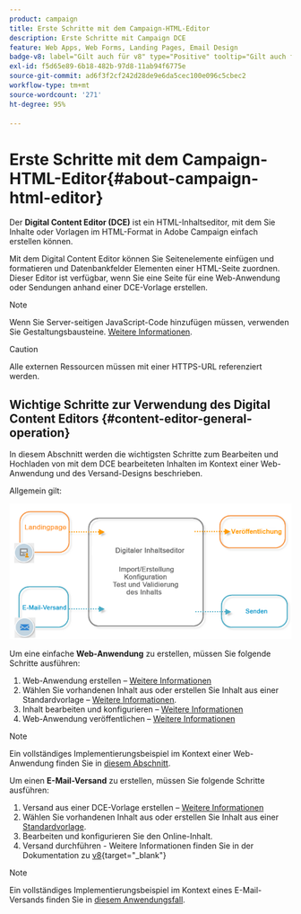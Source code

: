 ```yaml
---
product: campaign
title: Erste Schritte mit dem Campaign-HTML-Editor
description: Erste Schritte mit Campaign DCE
feature: Web Apps, Web Forms, Landing Pages, Email Design
badge-v8: label="Gilt auch für v8" type="Positive" tooltip="Gilt auch für Campaign v8"
exl-id: f5d65e89-6b18-482b-97d8-11ab94f6775e
source-git-commit: ad6f3f2cf242d28de9e6da5cec100e096c5cbec2
workflow-type: tm+mt
source-wordcount: '271'
ht-degree: 95%

---
```


# Erste Schritte mit dem Campaign-HTML-Editor{#about-campaign-html-editor}



Der **Digital Content Editor (DCE)** ist ein HTML-Inhaltseditor, mit dem Sie Inhalte oder Vorlagen im HTML-Format in Adobe Campaign einfach erstellen können.

Mit dem Digital Content Editor können Sie Seitenelemente einfügen und formatieren und Datenbankfelder Elementen einer HTML-Seite zuordnen. Dieser Editor ist verfügbar, wenn Sie eine Seite für eine Web-Anwendung oder Sendungen anhand einer DCE-Vorlage erstellen.

>[!NOTE]
>
>Wenn Sie Server-seitigen JavaScript-Code hinzufügen müssen, verwenden Sie Gestaltungsbausteine. [Weitere Informationen](../../delivery/using/personalization-blocks.md).

>[!CAUTION]
>
>Alle externen Ressourcen müssen mit einer HTTPS-URL referenziert werden.

## Wichtige Schritte zur Verwendung des Digital Content Editors {#content-editor-general-operation}

In diesem Abschnitt werden die wichtigsten Schritte zum Bearbeiten und Hochladen von mit dem DCE bearbeiteten Inhalten im Kontext einer Web-Anwendung und des Versand-Designs beschrieben.

Allgemein gilt:

![](assets/dce_schema.png)

Um eine einfache **Web-Anwendung** zu erstellen, müssen Sie folgende Schritte ausführen:

1. Web-Anwendung erstellen – [Weitere Informationen](creating-a-landing-page.md)
1. Wählen Sie vorhandenen Inhalt aus oder erstellen Sie Inhalt aus einer Standardvorlage – [Weitere Informationen](template-management.md).
1. Inhalt bearbeiten und konfigurieren – [Weitere Informationen](editing-content.md)
1. Web-Anwendung veröffentlichen – [Weitere Informationen](creating-a-landing-page.md#step-3---publishing-content)

>[!NOTE]
>
>Ein vollständiges Implementierungsbeispiel im Kontext einer Web-Anwendung finden Sie in [diesem Abschnitt](creating-a-landing-page.md).

Um einen **E-Mail-Versand** zu erstellen, müssen Sie folgende Schritte ausführen:

1. Versand aus einer DCE-Vorlage erstellen – [Weitere Informationen](use-case-creating-an-email-delivery.md)
1. Wählen Sie vorhandenen Inhalt aus oder erstellen Sie Inhalt aus einer [Standardvorlage](template-management.md).
1. Bearbeiten und konfigurieren Sie den Online-Inhalt.
1. Versand durchführen - Weitere Informationen finden Sie in der Dokumentation zu [&#x200B; v8](https://experienceleague.adobe.com/docs/campaign/campaign-v8/send/create-message.html){target="_blank"}

>[!NOTE]
>
>Ein vollständiges Implementierungsbeispiel im Kontext eines E-Mail-Versands finden Sie in [diesem Anwendungsfall](use-case-creating-an-email-delivery.md).

